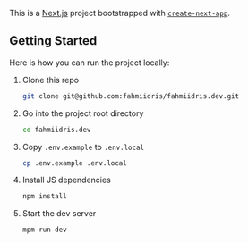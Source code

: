 This is a [Next.js](https://nextjs.org/) project bootstrapped with [`create-next-app`](https://github.com/vercel/next.js/tree/canary/packages/create-next-app).

## Getting Started

Here is how you can run the project locally:

1. Clone this repo

    ```sh
    git clone git@github.com:fahmiidris/fahmiidris.dev.git
    ```

2. Go into the project root directory

    ```sh
    cd fahmiidris.dev
    ```

3. Copy `.env.example` to `.env.local`

    ```sh
    cp .env.example .env.local
    ```

4. Install JS dependencies

    ```sh
    npm install
    ```

5. Start the dev server

    ```sh
    mpm run dev
    ```
